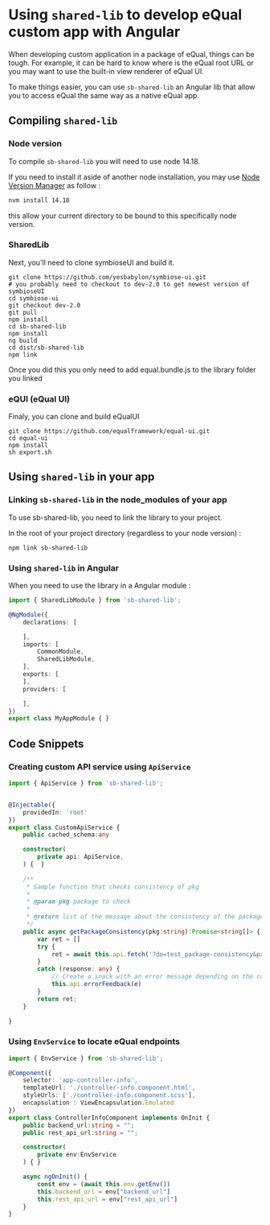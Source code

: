 # Using `shared-lib` to develop eQual custom app with Angular

When developing custom application in a package of eQual, things can be tough. For example, it can be hard to know where is the eQual root URL or you may want to use the built-in view renderer
of eQual UI.

To make things easier, you can use `sb-shared-lib` an Angular lib that allow you to access eQual the
same way as a native eQual app.


## Compiling `shared-lib`

### Node version

To compile  `sb-shared-lib` you will need to use node 14.18.

If you need to install it aside of another node installation, you may use [Node Version Manager](https://github.com/nvm-sh/nvm) as follow :
```bash
nvm install 14.18
```
this allow your current directory to be bound to this specifically node version.

### SharedLib

Next, you'll need to clone symbioseUI and build it.

```
git clone https://github.com/yesbabylon/symbiose-ui.git
# you probably need to checkout to dev-2.0 to get newest version of symbioseUI
cd symbiose-ui
git checkout dev-2.0
git pull
npm install
cd sb-shared-lib
npm install
ng build
cd dist/sb-shared-lib
npm link 
```

Once you did this you only need to add equal.bundle.js to the library folder you linked

### eQUI (eQual UI)

Finaly, you can clone and build eQualUI

```
git clone https://github.com/equalframework/equal-ui.git
cd equal-ui
npm install
sh export.sh
```

## Using `shared-lib` in your app

### Linking `sb-shared-lib` in the node_modules of your app

To use sb-shared-lib, you need to link the library to your project.

In the root of your project directory (regardless to your node version) :
```
npm link sb-shared-lib
```

### Using `shared-lib` in Angular

When you need to use the library in a Angular module :
```ts
import { SharedLibModule } from 'sb-shared-lib';

@NgModule({
    declarations: [

    ],
    imports: [
        CommonModule,
        SharedLibModule,
    ],
    exports: [
    ],
    providers: [

    ],
})
export class MyAppModule { }
```

## Code Snippets

### Creating custom API service using `ApiService`

```ts
import { ApiService } from 'sb-shared-lib';


@Injectable({
    providedIn: 'root'
})
export class CustomApiService {
    public cached_schema:any

    constructor(
        private api: ApiService,
    ) {  }
    
    /**
     * Sample function that checks consistency of pkg
     * 
     * @param pkg package to check
     * 
     * @return list of the message about the consistency of the package
     */
    public async getPackageConsistency(pkg:string):Promise<string[]> {
        var ret = []
        try {
            ret = await this.api.fetch('?do=test_package-consistency&package='+pkg);
        }
        catch (response: any) {
            // Create a snack with an error message depending on the context and the HttpError instance
            this.api.errorFeedback(e) 
        }
        return ret;
    }

}
```

### Using `EnvService` to locate eQual endpoints

```ts
import { EnvService } from 'sb-shared-lib';

@Component({
    selector: 'app-controller-info',
    templateUrl: './controller-info.component.html',
    styleUrls: ['./controller-info.component.scss'],
    encapsulation : ViewEncapsulation.Emulated
})
export class ControllerInfoComponent implements OnInit {
    public backend_url:string = "";
    public rest_api_url:string = "";

    constructor(
        private env:EnvService
    ) { }

    async ngOnInit() {
        const env = (await this.env.getEnv())
        this.backend_url = env["backend_url"]
        this.rest_api_url = env["rest_api_url"]
    }
}
```